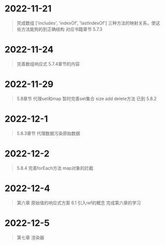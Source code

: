 # 2022-11-21

> 完成数组 ['includes', 'indexOf', 'lastIndexOf'] 三种方法的映射关系，使这些方法能狗的到正确结构
> 对应书籍章节 5.7.3

# 2022-11-24

> 完善数组响应式 5.7.4章节的内容

# 2022-11-29

> 5.8章节 代理set和map 暂时完善set集合 size add delete方法 已到 5.8.2
>

# 2022-12-1

> 5.8.3章节 代理数据污染原始数据

# 2022-12-2

> 5.8.4 完善forEach方法 map对象的拦截

# 2022-12-4

> 第六章 原始值的响应式方案 6.1 引入ref的概念 完成第六章的学习

# 2022-12-5
> 第七章 渲染器
